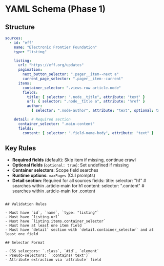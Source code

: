 # YAML Schema (Phase 1)

## Structure

```yaml
sources:
  - id: "eff"
    name: "Electronic Frontier Foundation"
    type: "listing"

    listing:
      url: "https://eff.org/updates"
      pagination:
        next_button_selector: ".pager__item--next a"
        current_page_selector: ".pager__item--current"
      items:
        container_selector: ".views-row article.node"
        fields:
          title: { selector: ".node__title", attribute: "text" }
          url: { selector: ".node__title a", attribute: "href" }
          author:
            { selector: ".node-author", attribute: "text", optional: true }

    detail: # Required section
      container_selector: ".main-content"
      fields:
        content: { selector: ".field-name-body", attribute: "text" }
```

## Key Rules

- **Required fields** (default): Skip item if missing, continue crawl
- **Optional fields** (`optional: true`): Set undefined if missing
- **Container selectors**: Scope field searches
- **Runtime options**: `maxPages` (CLI prompts)
- **Detail section**: Required for all sources
  fields:
  title:
  selector: "h1" # searches within .article-main for h1
  content:
  selector: ".content" # searches within .article-main for .content

```

## Validation Rules

- Must have `id`, `name`, `type: "listing"`
- Must have `listing.url`
- Must have `listing.items.container_selector`
- Must have at least one item field
- Must have `detail` section with `detail.container_selector` and at least one field

## Selector Format

- CSS selectors: `.class`, `#id`, `element`
- Pseudo-selectors: `:contains('text')`
- Attribute extraction via `attribute` field
```
